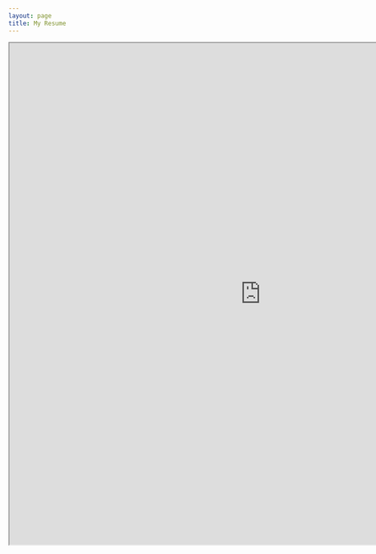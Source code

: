 ```yaml
---
layout: page
title: My Resume
---
```


<iframe src="https://github.com/a-barletta/a-barletta.github.io/blob/main/Resume.pdf", width=1000, height=1000></iframe>
